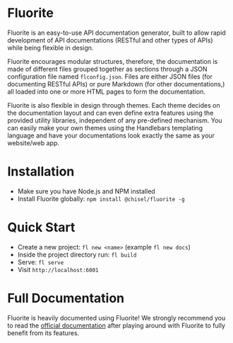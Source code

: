 # Fluorite

Fluorite is an easy-to-use API documentation generator, built to allow rapid development of API documentations (RESTful and other types of APIs) while being flexible in design.

Fluorite encourages modular structures, therefore, the documentation is made of different files grouped together as sections through a JSON configuration file named `flconfig.json`. Files are either JSON files (for documenting RESTful APIs) or pure Markdown (for other documentations,) all loaded into one or more HTML pages to form the documentation.

Fluorite is also flexible in design through themes. Each theme decides on the documentation layout and can even define extra features using the provided utility libraries, independent of any pre-defined mechanism. You can easily make your own themes using the Handlebars templating language and have your documentations look exactly the same as your website/web app.

# Installation

  - Make sure you have Node.js and NPM installed
  - Install Fluorite globally: `npm install @chisel/fluorite -g`

# Quick Start

  - Create a new project: `fl new <name>` (example `fl new docs`)
  - Inside the project directory run: `fl build`
  - Serve: `fl serve`
  - Visit `http://localhost:6001`

# Full Documentation

Fluorite is heavily documented using Fluorite! We strongly recommend you to read the [official documentation](https://fluorite.js.org) after playing around with Fluorite to fully benefit from its features.
